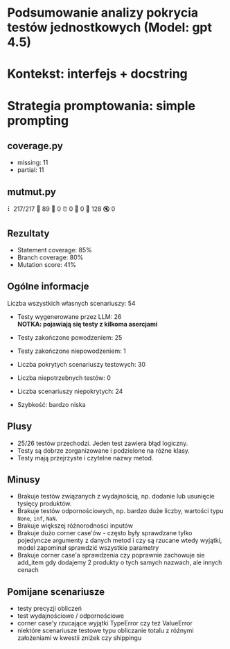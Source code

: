 # Podsumowanie analizy pokrycia testów jednostkowych (Model: gpt 4.5)
# Kontekst: interfejs + docstring
# Strategia promptowania: simple prompting

## coverage.py
- missing: 11
- partial: 11

## mutmut.py
⠇ 217/217  🎉 89 🫥 0  ⏰ 0  🤔 0  🙁 128  🔇 0

## Rezultaty
- Statement coverage: 85%
- Branch coverage: 80%
- Mutation score: 41%

## Ogólne informacje

Liczba wszystkich własnych scenariuszy: 54

- Testy wygenerowane przez LLM: 26
<br/> <strong>NOTKA: pojawiają się testy z kilkoma asercjami</strong>
- Testy zakończone powodzeniem: 25
- Testy zakończone niepowodzeniem: 1


- Liczba pokrytych scenariuszy testowych: 30
- Liczba niepotrzebnych testów: 0
- Liczba scenariuszy niepokrytych: 24
- Szybkość: bardzo niska

## Plusy

- 25/26 testów przechodzi. Jeden test zawiera błąd logiczny.
- Testy są dobrze zorganizowane i podzielone na różne klasy.
- Testy mają przejrzyste i czytelne nazwy metod.

## Minusy

- Brakuje testów związanych z wydajnością, np. dodanie lub usunięcie tysięcy produktów.
- Brakuje testów odpornościowych, np. bardzo duże liczby, wartości typu `None`, `inf`, `NaN`.
- Brakuje większej różnorodności inputów
- Brakuje dużo corner case'ów - często były sprawdzane tylko pojedyncze argumenty z danych metod i czy są rzucane wtedy wyjątki, model zapominał sprawdzić wszystkie parametry
- Brakuje corner case'a sprawdzenia czy poprawnie zachowuje sie add_item gdy dodajemy 2 produkty o tych samych nazwach, ale innych cenach

## Pomijane scenariusze

- testy precyzji obliczeń
- test wydajnościowe / odpornościowe
- corner case'y rzucające wyjątki TypeError czy też ValueError
- niektóre scenariusze testowe typu obliczanie totalu z różnymi założeniami w kwestii zniżek czy shippingu

